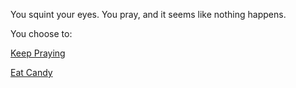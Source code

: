 You squint your eyes.  You pray, and it seems like nothing happens.

You choose to:

[Keep Praying](../../use-powers/use-powers.md)

[Eat Candy](../../little-me/Candy/Candy.md)
